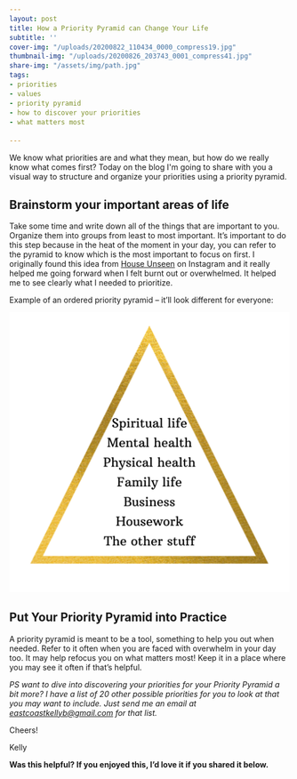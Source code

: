 ```yaml
---
layout: post
title: How a Priority Pyramid can Change Your Life
subtitle: ''
cover-img: "/uploads/20200822_110434_0000_compress19.jpg"
thumbnail-img: "/uploads/20200826_203743_0001_compress41.jpg"
share-img: "/assets/img/path.jpg"
tags:
- priorities
- values
- priority pyramid
- how to discover your priorities
- what matters most

---
```

We know what priorities are and what they mean, but how do we really know what comes first? Today on the blog I'm going to share with you a visual way to structure and organize your priorities using a priority pyramid.

## Brainstorm your important areas of life

Take some time and write down all of the things that are important to you. Organize them into groups from least to most important. It’s important to do this step because in the heat of the moment in your day, you can refer to the pyramid to know which is the most important to focus on first. I originally found this idea from [House Unseen](https://github.com/kellymbriggs/hydeout-jekyll-starter/blob/master/_posts/www.instagram.com/houseunseen) on Instagram and it really helped me going forward when I felt burnt out or overwhelmed. It helped me to see clearly what I needed to prioritize.

Example of an ordered priority pyramid – it’ll look different for everyone:

![A picture of my ordered priorities.](/uploads/20200414_094404_0000-1.png "pyramid")

## Put Your Priority Pyramid into Practice

A priority pyramid is meant to be a tool, something to help you out when needed. Refer to it often when you are faced with overwhelm in your day too. It may help refocus you on what matters most! Keep it in a place where you may see it often if that’s helpful.

_PS want to dive into discovering your priorities for your Priority Pyramid a bit more? I have a list of 20 other possible priorities for you to look at that you may want to include. Just send me an email at_ [_eastcoastkellyb@gmail.com_](mailto:eastcoastkellyb@gmail.com) _for that list._

Cheers!

Kelly

**Was this helpful? If you enjoyed this, I’d love it if you shared it below.**
